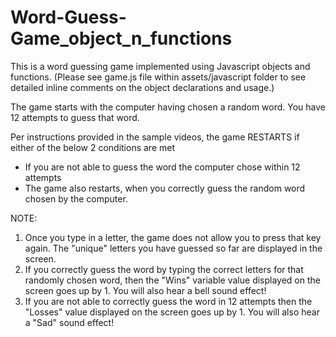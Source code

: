 # Word-Guess-Game_object_n_functions

This is a word guessing game implemented using Javascript objects and functions. (Please see game.js file within assets/javascript folder to see detailed inline comments on the object declarations and usage.)

The game starts with the computer having chosen a random word. You have 12 attempts to guess that word. 

Per instructions provided in the sample videos, the game RESTARTS if either of the below 2 conditions are met
 - If you are not able to guess the word the computer chose within 12 attempts
 - The game also restarts, when you correctly guess the random word chosen by the computer.

NOTE: 
1. Once you type in a letter, the game does not allow you to press that key again. The "unique" letters you have guessed so far are displayed in
   the screen.
2. If you correctly guess the word by typing the correct letters for that randomly chosen word, then the "Wins" variable value displayed on the    screen goes up by 1. You will also hear a bell sound effect! 
3. If you are not able to correctly guess the word in 12 attempts then the "Losses" value displayed on the screen goes up by 1. You will also      hear a "Sad" sound effect! 